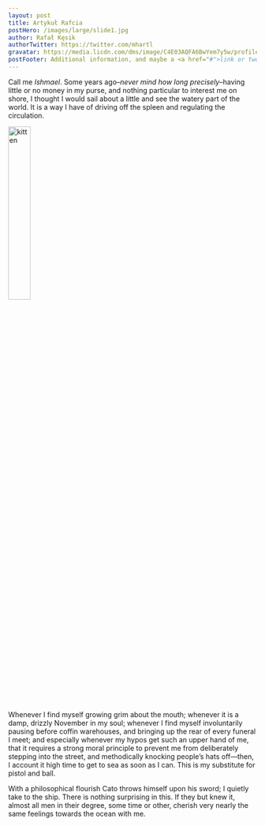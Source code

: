 ```yaml
---
layout: post
title: Artykuł Rafcia
postHero: /images/large/slide1.jpg
author: Rafał Kęsik
authorTwitter: https://twitter.com/mhartl
gravatar: https://media.licdn.com/dms/image/C4E03AQFA6BwYem7y5w/profile-displayphoto-shrink_800_800/0/1657479283726?e=1724284800&v=beta&t=k11bmHcS9lle0lOv8SIgV73_lYyblKmyhIElNivR4dY
postFooter: Additional information, and maybe a <a href="#">link or two</a>
---
```


Call me *Ishmael*. Some years ago–*never mind how long
precisely*–having little or no money in my purse, and nothing
particular to interest me on shore, I thought I would sail about a little
and see the watery part of the world. It is a way I have of driving off
the spleen and regulating the circulation.

<img style="width: 30%; height: auto" class="pull-left" src="https://upload.wikimedia.org/wikipedia/commons/8/8d/Tabby_Kitten_on_Blue_Throw.jpg"
     alt="kitten">

Whenever I find myself growing grim about the mouth; whenever it is a damp,
drizzly November in my soul; whenever I find myself involuntarily pausing
before coffin warehouses, and bringing up the rear of every funeral I meet;
and especially whenever my hypos get such an upper hand of me, that it
requires a strong moral principle to prevent me from deliberately stepping
into the street, and methodically knocking people’s hats off—then, I
account it high time to get to sea as soon as I can. This is my substitute
for pistol and ball.

With a philosophical flourish Cato throws himself upon
his sword; I quietly take to the ship. There is nothing surprising in this.
If they but knew it, almost all men in their degree, some time or other,
cherish very nearly the same feelings towards the ocean with me.